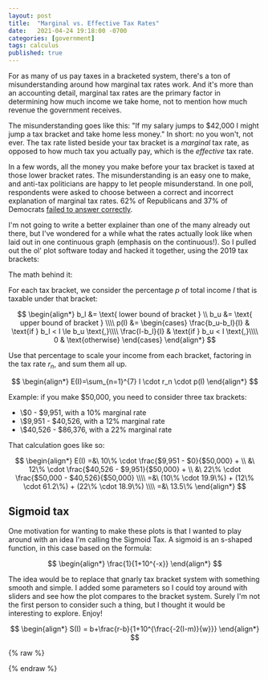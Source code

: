 ```yaml
---
layout: post
title:  "Marginal vs. Effective Tax Rates"
date:   2021-04-24 19:18:00 -0700
categories: [government]
tags: calculus 
published: true
---
```


For as many of us pay taxes in a bracketed system, there's a ton of misunderstanding around how marginal tax rates work.
And it's more than an accounting detail, marginal tax rates are the primary factor in determining how much income we 
take home, not to mention how much revenue the government receives.

The misunderstanding goes like this: "If my salary jumps to $42,000 I might jump a tax bracket and take home less 
money." In short: no you won't, not ever. The tax rate listed beside your tax bracket is a _marginal_ tax rate, as 
opposed to how much tax you actually pay, which is the _effective_ tax rate.

In a few words, all the money you make before your tax bracket is taxed at those lower bracket rates. The 
misunderstanding is an easy one to make, and anti-tax politicians are happy to let people misunderstand. In one poll, 
respondents were asked to choose between a correct and incorrect explanation of marginal tax rates.
62% of Republicans and 37% of Democrats [failed to answer correctly](https://today.yougov.com/topics/politics/articles-reports/2013/01/08/understanding-how-marginal-taxes-work-its-all-part).

I'm not going to write a better explainer than one of the many already out there, but I've wondered for a while what
the rates actually look like when laid out in one continuous graph (emphasis on the continuous!). So I pulled out the 
ol' plot software today and hacked it together, using the 2019 tax brackets:

<div id="bracket-tax-app"></div>

The math behind it:

For each tax bracket, we consider the percentage $p$ of total income $I$ that is taxable under that bracket:

$$
\begin{align*}
b_l &= \text{ lower bound of bracket }
\\
b_u &= \text{ upper bound of bracket }
\\\\
p(I) &= \begin{cases} 
    \frac{b_u-b_l}{I} & \text{if } b_l < I \le b_u \text{,}\\\\
    \frac{I-b_l}{I} & \text{if } b_u < I \text{,}\\\\
    0 & \text{otherwise}
\end{cases}
\end{align*}
$$

Use that percentage to scale your income from each bracket, factoring in the tax rate $r_n$, and sum them all up.


$$
\begin{align*}
E(I)=\sum_{n=1}^{7} I \cdot r_n \cdot p(I)
\end{align*}
$$

Example: if you make $50,000, you need to consider three tax brackets:

* \\$0 - $9,951, with a 10% marginal rate 
* \\$9,951 - $40,526, with a 12% marginal rate 
* \\$40,526 - $86,376, with a 22% marginal rate 

That calculation goes like so:

$$
\begin{align*}
E(I) =&\  10\% \cdot \frac{$9,951 - $0}{$50,000} + \\
      &\  12\% \cdot \frac{$40,526 - $9,951}{$50,000} + \\ 
      &\  22\% \cdot \frac{$50,000 - $40,526}{$50,000}
\\\\
     =&\  (10\% \cdot 19.9\%) + (12\% \cdot 61.2\%) + (22\% \cdot 18.9\%)
\\\\
     =&\ 13.5\%
\end{align*}
$$

## Sigmoid tax

One motivation for wanting to make these plots is that I wanted to play around with an idea I'm calling the Sigmoid Tax.
A sigmoid is an s-shaped function, in this case based on the formula:

$$
\begin{align*}
\frac{1}{1+10^{-x}}
\end{align*}
$$

The idea would be to replace that gnarly tax bracket system with something smooth and simple. I added some parameters so
I could toy around with sliders and see how the plot compares to the bracket system. Surely I'm not the first person to
consider such a thing, but I thought it would be interesting to explore. Enjoy!

<div id="sigmoid-tax-app"></div>


$$
\begin{align*}
S(I) = b+\frac{r-b}{1+10^{\frac{-2(I-m)}{w}}}
\end{align*}
$$

{% raw %}
<script type="module">
import DoubleRangeSlider from "/assets/js/ui/DoubleRangeSlider.js";

Vue.component('sigmoid-tax-plot', {
    props: {
        sigmoid: {
            type: Boolean,
            default: false
        },
    },
    data: function() {
        return { 
            pointsPerBracket: 25,
            brackets: [
                { n: 1, from: 0, to: 9951, rate: 10},
                { n: 2, from: 9951, to: 40526, rate: 12},
                { n: 3, from: 40526, to: 86376, rate: 22},
                { n: 4, from: 86376, to: 164926, rate: 24},
                { n: 5, from: 164926, to: 209426, rate: 32},
                { n: 6, from: 209426, to: 523601, rate: 35},
                { n: 7, from: 523601, to: Number.MAX_SAFE_INTEGER, rate: 37},
            ],
            xMin: 0,
            xMax: 1000000,

            sigM: 100000,
            sigR: 0.37,
            sigW: 400000,
            sigB: 0.0,
            chart: null,
        }
    },
    computed: {
        palette() {
            let start = [255, 71, 0];
            let scale = 0.89;
            return new Array(1 + this.brackets.length).fill([255, 71, 0]).map(
                (c, i) => c.map((v) => Math.round(v * scale **i))
            ).map(
                (c) => `rgb(${c.join(", ")})`
            );
        },
        datasets() {
            let datasets = this.brackets.map((b, i) => ({
                label: this.bracketName(b),
                borderColor: this.palette[b.n],
                backgroundColor: this.palette[b.n],
                data: this.linspace(b.from, Math.min(this.xMax, b.to), this.pointsPerBracket).map(
                    (x) => ({x: x, y: this.effectiveTaxRate(x)})
                ),
                fill: false,
                pointRadius: 0,
            }));
            if (this.sigmoid) {
                datasets.push({
                    label: "Sigmoid",
                    borderColor: "#0000ff",
                    backgroundColor: "#0000ff",
                    data: this.linspace(this.xMin, this.xMax, 100).map(
                        (x) => ({
                            x: x,
                            y: (100 * this.sigB) + 100 * ((this.sigR - this.sigB) / 
                                (1 + 10**(-2*(x-this.sigM)/(this.sigW))))
                        })
                    ),
                    fill: false,
                    pointRadius: 0,
                });
            }
            return datasets;
        },
    },
    methods: {
        effectiveTaxRate(x) {
            if (x == 0) {
                return this.brackets.find(b => b.from <= x).rate;
            }
            return this.brackets.filter(b => b.from <= x).map(
                (b) => b.rate * (Math.min(x, b.to) - b.from) / x
            ).reduce((t, v) => (t + v), 0);
        },
        bracketName(b) {
            let r = `(${this.formatRate(b.rate)} marginal)`;
            if (!b.from) {
                return `Up to ${this.formatMoney(b.to)} ${r}`;
            }
            if (!b.to || b.to === Math.max(this.brackets.map(b => b.to))) {
                return `${this.formatMoney(b.from)} and up ${r}`;
            }
            return `${this.formatMoney(b.from)} to ${this.formatMoney(b.to)} ${r}`;
        },
        formatRate(value) {
            return `${Math.round(value)}%`
        },
        formatMoney(value) {
            return new Intl.NumberFormat('en-US', {
              style: 'currency',
              currency: 'USD',
              minimumFractionDigits: 0
            }).format(value);
        },
        linspace(start, stop, num) {
            return Array.from(Array(num + 1).keys()).map(n => (
                start + (stop-start)/num * n
            ));
        },
        refreshChart() {
            this.datasets.map(
                (d, i) => this.chart.data.datasets[i] = d
            );
            this.chart.options.scales.x.min = this.xMin;
            this.chart.options.scales.x.max = this.xMax;
            this.chart.update();
        },
    },
    watch: {
        brackets(va) { this.refreshChart(); },
        sigM(val) { this.refreshChart(); },
        sigW(val) { this.refreshChart(); },
        sigR(val) { this.refreshChart(); },
        sigB(val) { this.refreshChart(); },
        xMin(val) { this.refreshChart(); },
        xMax(val) { this.refreshChart(); },
    },
    mounted() {
        this.chart = new Chart(
            this.$refs["chart-canvas"],
            {
                type: "line",
                data: {
                    labels: this.x,
                    datasets: this.datasets
                },
                options: {
                    animation: {
                        duration: 0
                    },
                    responsive: true,
                    maintainAspectRatio: false,
                    plugins: {
                        legend: {
                            display: false
                        },
                        tooltip: {
                            callbacks: {
                                label: this.formatMoney
                            }
                        }
                    },
                    scales: {
                        x: { 
                            title: {
                                display: true,
                                text: "Annual Adjusted Income"
                            },
                            type: "linear",
                            min: this.xMin,
                            max: this.xMax,
                            ticks: { 
                                callback: this.formatMoney
                            }
                        },
                        y: { 
                            title: {
                                display: true,
                                text: "Effective Tax Rate"
                            },
                            min: 0,
                            ticks: { 
                                callback: this.formatRate
                            }
                        },
                    }
                }
            }
        );
    },
    template: `
        <div>
            <div class="plot-legend" >
                <div v-for="bracket, i in brackets" style="font-size: 0.8em; margin-bottom: 0.5em;">
                    <div v-bind:style="{backgroundColor: palette[i]}" style="display: inline-block; height: 100%; width: 2em;">
                        &nbsp;
                    </div>

                    <span style="font-weight: bold;">
                        <!-- (<input type="number" v-model="bracket.rate" min="0" max="1" step="0.01" />% marginal) -->
                        {{formatRate(bracket.rate)}} bracket - 
                    </span>

                    <span v-if="bracket.from && bracket.to && bracket.to < Number.MAX_SAFE_INTEGER">
                        <!-- $<input type="number" v-model="bracket.from" min="1" max="9999999" step="1"> -->
                        {{formatMoney(bracket.from)}}
                        to
                        {{formatMoney(bracket.to)}}
                        <!-- $<input type="number" v-model="bracket.to" min="1" max="9999999" step="1"> -->
                    </span>
                    <span v-if="!bracket.from">
                        Up to {{formatMoney(bracket.to)}}
                        <!-- $<input type="number" v-model="bracket.to" min="1" max="9999999" step="1"> -->
                    </span>
                    <span v-if="!bracket.to || bracket.to == Number.MAX_SAFE_INTEGER">
                        <!-- $<input type="number" v-model="bracket.from" min="1" max="9999999" step="1"> -->
                        {{formatMoney(bracket.from)}} and up
                    </span>
                </div>
            </div>
            <div style="height: 300px">
                <canvas ref="chart-canvas" style="height: 100%"></canvas>
            </div>
            <div v-if="!sigmoid">
                Adjust income range: <double-range-slider
                    :min-threshold="0"
                    :max-threshold="3000000"
                    :min="xMin"
                    :max="xMax"
                    @update:min="value => xMin = value"
                    @update:max="value => xMax = value"
                ></double-range-slider>
                <br><br>
            </div>
            <div v-if="sigmoid">
                <div>
                    Plot minimum income:<br>
                    $<input type="number" min="0" max="3000000" step="10000" v-model="xMin">
                    <input type="range" min="0" max="3000000" step="10000" v-model="xMin" class="slider">
                </div>
                <div>
                    Plot maximum income:<br>
                    $<input type="number" min="0" max="3000000" step="10000" v-model="xMax">
                    <input type="range" min="0" max="3000000" step="10000" v-model="xMax" class="slider">
                </div>
                <hr>
            </div>
            <div v-if="sigmoid">
                <div>
                    <strong>Sigmoid midpoint:</strong><br>
                    (m = $<input type="number" min="0" max="3000000" step="10000" v-model="sigM">)
                    <input type="range" min="0" max="3000000" step="10000" v-model="sigM" class="slider">
                </div>
                <div>
                    <strong>Sigmoid width:</strong><br>
                    (w = <input type="number" min="1" max="3000000" step="10000" v-model="sigW">)
                    <input type="range" min="1" max="3000000" step="10000" v-model="sigW" class="slider">
                </div>
                <div>
                    <strong>Sigmoid maximum rate: </strong><br>
                    (r = <input type="number" min="0" max="1" step="0.01" v-model="sigR">)
                    <input type="range" min="0" max="1" step="0.001" v-model="sigR" class="slider">
                </div>
                <div>
                    <strong>Sigmoid minimum rate:</strong><br>
                    (b = <input type="number" min="0" max="1" step="0.01" v-model="sigB">)
                    <input type="range" min="0" max="1" step="0.001" v-model="sigB" class="slider">
                </div>
            </div>
        </div>
    `
});

var app = new Vue({
  el: '#bracket-tax-app',
  template: `
    <div>
        <sigmoid-tax-plot></sigmoid-tax-plot>
    </div>
  `
});

var app = new Vue({
  el: '#sigmoid-tax-app',
  template: `
    <div>
        <sigmoid-tax-plot :sigmoid="true"></sigmoid-tax-plot>
    </div>
  `
});
</script>

{% endraw %}
